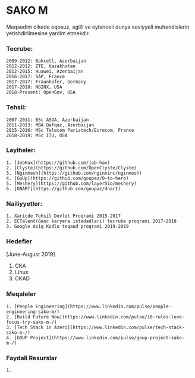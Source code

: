 # SAKO M

Meqsedim olkede eqosuz, agilli ve eylenceli dunya seviyyeli muhendislerin yetishdirilmesine yardim etmekdir.

### Tecrube:
```
2009-2012: Bakcell, Azerbaijan
2012-2012: ZTE, Kazakhstan
2012-2015: Huawei, Azerbaijan
2016-2017: SAP, France
2017-2017: Fraunhofer, Germany
2017-2018: NGINX, USA
2018-Present: OpenGov, USA
```
### Tehsil:
```
2007-2011: BSc ASOA, Azerbaijan 
2011-2013: MBA Qafqaz, Azerbaijan
2015-2016: MSc Telecom Paristech/Eurecom, France
2018-2019: MSc ITU, USA
```
### Layiheler:
```
1. [JobHax](https://github.com/job-hax) 
2. [Clyste](https://github.com/OpenClyste/Clyste)
3. [Nginmesh](https://github.com/nginxinc/nginmesh)
4. [GoUp](https://github.com/goupaz/0-to-hero)
5. [Meshery](https://github.com/layer5io/meshery)
6. [DNART](https://github.com/goupaz/dnart)
```
### Nailiyyetler:
```
1. Xaricde Tehsil Dovlet Proqrami 2015-2017
2. ECTalent(Genc karyera istedadlari) tecrube proqrami 2017-2018
3. Google Aciq Kodlu teqaud proqrami 2019-2019
```

### Hedefler
[June-August 2019]
1. CKA
2. Linux
3. CKAD

### Meqaleler
```
1. [People Engineering](https://www.linkedin.com/pulse/people-engineering-sako-m/)
2. [Build Future Now](https://www.linkedin.com/pulse/10-rules-love-focus-try-sako-m-/)
3. [Tech Stack in Azeri](https://www.linkedin.com/pulse/tech-stack-sako-m-/)
4. [GOUP Project](https://www.linkedin.com/pulse/goup-project-sako-m-/)
```
### Faydali Resurslar
```
1.
```
